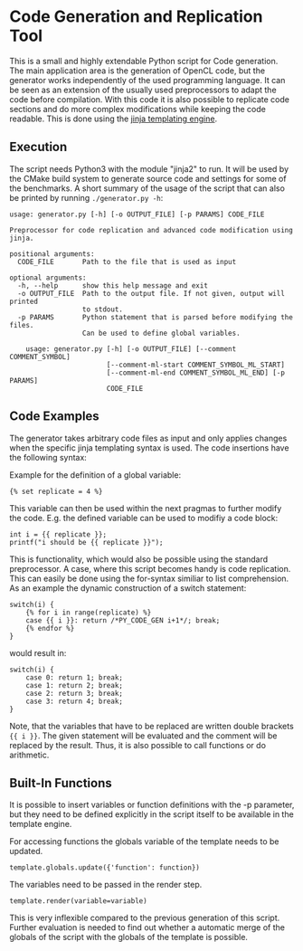# Code Generation and Replication Tool

This is a small and highly extendable Python script for Code generation.
The main application area is the generation of OpenCL code, but the generator works independently of the used programming language.
It can be seen as an extension of the usually used preprocessors to adapt the code before compilation.
With this code it is also possible to replicate code sections and do more complex modifications while keeping the code readable.
This is done using the [jinja templating engine](https://jinja.palletsprojects.com/en/3.1.x/).

## Execution

The script needs Python3 with the module "jinja2"  to run.
It will be used by the CMake build system to generate source code and settings for some of the benchmarks.
A short summary of the usage of the script that can also be printed by running `./generator.py -h`:

    usage: generator.py [-h] [-o OUTPUT_FILE] [-p PARAMS] CODE_FILE

    Preprocessor for code replication and advanced code modification using jinja.

    positional arguments:
      CODE_FILE       Path to the file that is used as input

    optional arguments:
      -h, --help      show this help message and exit
      -o OUTPUT_FILE  Path to the output file. If not given, output will printed
                      to stdout.
      -p PARAMS       Python statement that is parsed before modifying the files.
                      Can be used to define global variables.

        usage: generator.py [-h] [-o OUTPUT_FILE] [--comment COMMENT_SYMBOL]
                            [--comment-ml-start COMMENT_SYMBOL_ML_START]
                            [--comment-ml-end COMMENT_SYMBOL_ML_END] [-p PARAMS]
                            CODE_FILE

## Code Examples

The generator takes arbitrary code files as input and only applies changes when the specific jinja templating syntax is used.
The code insertions have the following syntax:

Example for the definition of a global variable:

    {% set replicate = 4 %}

This variable can then be used within the next pragmas to further modify the code.
E.g. the defined variable can be used to modifiy a code block:

    int i = {{ replicate }};
    printf("i should be {{ replicate }}");

This is functionality, which would also be possible using the standard preprocessor.
A case, where this script becomes handy is code replication.
This can easily be done using the for-syntax similiar to list comprehension.
As an example the dynamic construction of a switch statement:

    switch(i) {
        {% for i in range(replicate) %}
        case {{ i }}: return /*PY_CODE_GEN i+1*/; break;
        {% endfor %}
    }

would result in:

    switch(i) {
        case 0: return 1; break;
        case 1: return 2; break;
        case 2: return 3; break;
        case 3: return 4; break;
    }

Note, that the variables that have to be replaced are written double brackets `{{ i }}`.
The given statement will be evaluated and the comment will be replaced by the result.
Thus, it is also possible to call functions or do arithmetic.

## Built-In Functions

It is possible to insert variables or function definitions with the -p parameter, but they need to be defined explicitly in the script itself to be available in the template engine.

For accessing functions the globals variable of the template needs to be updated.

    template.globals.update({'function': function})
 
The variables need to be passed in the render step.

    template.render(variable=variable)

This is very inflexible compared to the previous generation of this script. Further evaluation is needed to find out whether a automatic merge of the globals of the script with the globals of the template is possible.